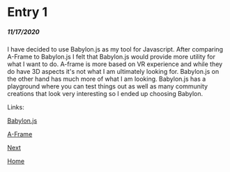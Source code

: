 # Entry 1
##### 11/17/2020

I have decided to use Babylon.js as my tool for Javascript. After comparing A-Frame to Babylon.js I felt that Babylon.js would provide more utility for what I want to do. 
A-frame is more based on VR experience and while they do have 3D aspects it's not what I am ultimately looking for. Babylon.js on the other hand has much more of what I am looking.
Babylon.js has a playground where you can test things out as well as many community creations that look very interesting so I ended up choosing Babylon.

Links:

[Babylon.js](https://www.babylonjs.com/)

[A-Frame](https://aframe.io/)

[Next](entry02.md)

[Home](../README.md)